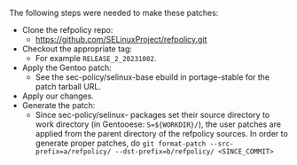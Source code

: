 The following steps were needed to make these patches:

- Clone the refpolicy repo:
  - https://github.com/SELinuxProject/refpolicy.git
- Checkout the appropriate tag:
  - For example `RELEASE_2_20231002`.
- Apply the Gentoo patch:
  - See the sec-policy/selinux-base ebuild in portage-stable for the
    patch tarball URL.
- Apply our changes.
- Generate the patch:
  - Since sec-policy/selinux- packages set their source directory to
    work directory (in Gentooese: `S=${WORKDIR}/`), the user patches
    are applied from the parent directory of the refpolicy sources. In
    order to generate proper patches, do `git format-patch
    --src-prefix=a/refpolicy/ --dst-prefix=b/refpolicy/
    <SINCE_COMMIT>`
